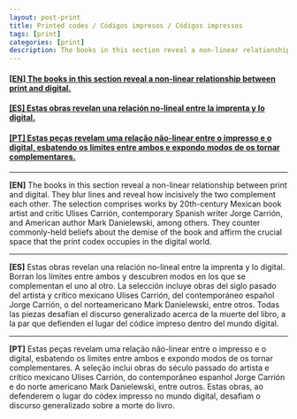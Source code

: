 ```yaml
---
layout: post-print
title: Printed codes / Códigos impresos / Códigos impressos
tags: [print]
categories: [print]
description: The books in this section reveal a non-linear relationship between print and digital. / Estas obras revelan una relación no-lineal entre la imprenta y lo digital. / Estas peças revelam uma relação não-linear entre o impresso e o digital, esbatendo os limites entre ambos e expondo modos de os tornar complementares.
---
```

<h4><a href="#EN">[EN] The books in this section reveal a non-linear relationship between print and digital.</a></h4>
<h4><a href="#ES">[ES] Estas obras revelan una relación no-lineal entre la imprenta y lo digital.</a></h4>
<h4><a href="#PT">[PT] Estas peças revelam uma relação não-linear entre o impresso e o digital, esbatendo os limites entre ambos e expondo modos de os tornar complementares.</a></h4>

---

<a id="EN"/>**[EN]** The books in this section reveal a non-linear relationship between print and digital. They blur lines and reveal how incisively the two complement each other. The selection comprises works by 20th-century Mexican book artist and critic Ulises Carrión, contemporary Spanish writer Jorge Carrión, and American author Mark Danielewski, among others. They counter commonly-held beliefs about the demise of the book and affirm the crucial space that the print codex occupies in the digital world.

---

<a id="ES"/>**[ES]** Estas obras revelan una relación no-lineal entre la imprenta y lo digital. Borran los límites entre ambos y descubren modos en los que se complementan el uno al otro. La selección incluye obras del siglo pasado del artista y crítico mexicano Ulises Carrión, del contemporáneo español Jorge Carrión, o del norteamericano Mark Danielewski, entre otros. Todas las piezas desafían el discurso generalizado acerca de la muerte del libro, a la par que defienden el lugar del códice impreso dentro del mundo digital.

---

<a id="PT"/>**[PT]** Estas peças revelam uma relação não-linear entre o impresso e o digital, esbatendo os limites entre ambos e expondo modos de os tornar complementares. A seleção inclui obras do século passado do artista e crítico mexicano Ulises Carrión, do contemporâneo espanhol Jorge Carrión e do norte americano Mark Danielewski, entre outros. Estas obras, ao defenderem o lugar do códex impresso no mundo digital, desafiam o discurso generalizado sobre a morte do livro.
